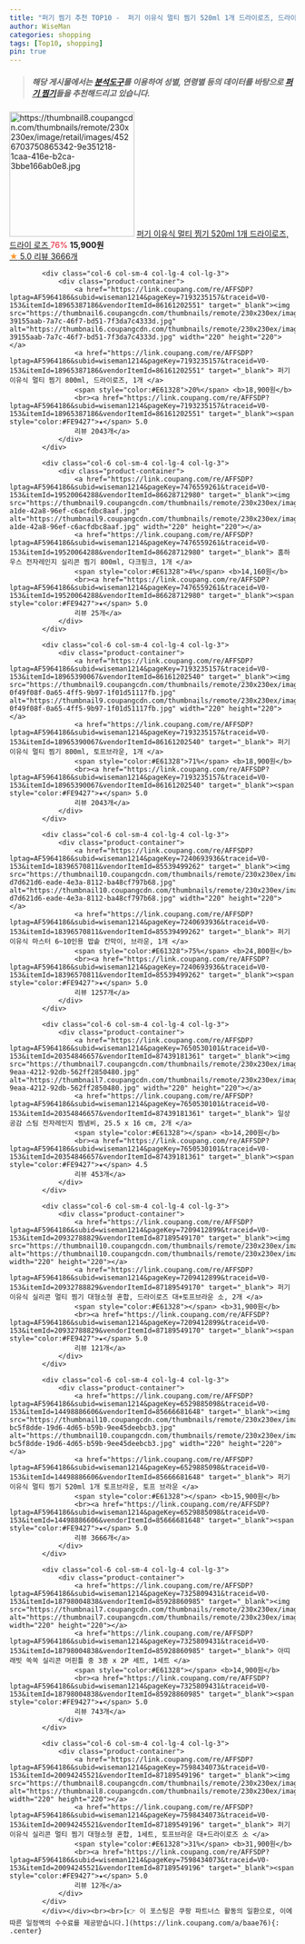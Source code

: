 ```yaml
---
title: "퍼기 찜기 추천 TOP10 -  퍼기 이유식 멀티 찜기 520ml 1개 드라이로즈, 드라이 로즈 "
author: WiseMan
categories: shopping
tags: [Top10, shopping]
pin: true
---
```


> ##### 해당 게시물에서는 [**분석도구**](https://itemscout.io/)를 이용하여 **성별**, **연령별** 등의 데이터를 바탕으로 [**퍼기 찜기**](https://link.coupang.com/a/baae76)들을 추천해드리고 있습니다.
<div class="container"><div class="row">
            <div class="col-6 col-sm-4 col-lg-4 col-lg-3">
                <div class="product-container">
                    <a href="https://link.coupang.com/re/AFFSDP?lptag=AF5964186&subid=wiseman1214&pageKey=6529885098&traceid=V0-153&itemId=18046214725&vendorItemId=85666681643" target="_blank"><img src="https://thumbnail8.coupangcdn.com/thumbnails/remote/230x230ex/image/retail/images/4526703750865342-9e351218-1caa-416e-b2ca-3bbe166ab0e8.jpg" alt="https://thumbnail8.coupangcdn.com/thumbnails/remote/230x230ex/image/retail/images/4526703750865342-9e351218-1caa-416e-b2ca-3bbe166ab0e8.jpg" width="220" height="220"></a>
                    <a href="https://link.coupang.com/re/AFFSDP?lptag=AF5964186&subid=wiseman1214&pageKey=6529885098&traceid=V0-153&itemId=18046214725&vendorItemId=85666681643" target="_blank"> 퍼기 이유식 멀티 찜기 520ml 1개 드라이로즈, 드라이 로즈 </a>
                    <span style="color:#E61328">76%</span> <b>15,900원</b>
                    <br><a href="https://link.coupang.com/re/AFFSDP?lptag=AF5964186&subid=wiseman1214&pageKey=6529885098&traceid=V0-153&itemId=18046214725&vendorItemId=85666681643" target="_blank"><span style="color:#FE9427">★</span> 5.0
                    리뷰 3666개</a>
                </div>
            </div>
            
            <div class="col-6 col-sm-4 col-lg-4 col-lg-3">
                <div class="product-container">
                    <a href="https://link.coupang.com/re/AFFSDP?lptag=AF5964186&subid=wiseman1214&pageKey=7193235157&traceid=V0-153&itemId=18965387186&vendorItemId=86161202551" target="_blank"><img src="https://thumbnail6.coupangcdn.com/thumbnails/remote/230x230ex/image/retail/images/4529383722234612-39155aab-7a7c-46f7-bd51-7f3da7c4333d.jpg" alt="https://thumbnail6.coupangcdn.com/thumbnails/remote/230x230ex/image/retail/images/4529383722234612-39155aab-7a7c-46f7-bd51-7f3da7c4333d.jpg" width="220" height="220"></a>
                    <a href="https://link.coupang.com/re/AFFSDP?lptag=AF5964186&subid=wiseman1214&pageKey=7193235157&traceid=V0-153&itemId=18965387186&vendorItemId=86161202551" target="_blank"> 퍼기 이유식 멀티 찜기 800ml, 드라이로즈, 1개 </a>
                    <span style="color:#E61328">20%</span> <b>18,900원</b>
                    <br><a href="https://link.coupang.com/re/AFFSDP?lptag=AF5964186&subid=wiseman1214&pageKey=7193235157&traceid=V0-153&itemId=18965387186&vendorItemId=86161202551" target="_blank"><span style="color:#FE9427">★</span> 5.0
                    리뷰 2043개</a>
                </div>
            </div>
            
            <div class="col-6 col-sm-4 col-lg-4 col-lg-3">
                <div class="product-container">
                    <a href="https://link.coupang.com/re/AFFSDP?lptag=AF5964186&subid=wiseman1214&pageKey=7476559261&traceid=V0-153&itemId=19520064288&vendorItemId=86628712980" target="_blank"><img src="https://thumbnail9.coupangcdn.com/thumbnails/remote/230x230ex/image/retail/images/2023/07/19/18/5/5f15bf62-a1de-42a8-96ef-c6acfdbc8aaf.jpg" alt="https://thumbnail9.coupangcdn.com/thumbnails/remote/230x230ex/image/retail/images/2023/07/19/18/5/5f15bf62-a1de-42a8-96ef-c6acfdbc8aaf.jpg" width="220" height="220"></a>
                    <a href="https://link.coupang.com/re/AFFSDP?lptag=AF5964186&subid=wiseman1214&pageKey=7476559261&traceid=V0-153&itemId=19520064288&vendorItemId=86628712980" target="_blank"> 홈하우스 전자레인지 실리콘 찜기 800ml, 다크핑크, 1개 </a>
                    <span style="color:#E61328">4%</span> <b>14,160원</b>
                    <br><a href="https://link.coupang.com/re/AFFSDP?lptag=AF5964186&subid=wiseman1214&pageKey=7476559261&traceid=V0-153&itemId=19520064288&vendorItemId=86628712980" target="_blank"><span style="color:#FE9427">★</span> 5.0
                    리뷰 25개</a>
                </div>
            </div>
            
            <div class="col-6 col-sm-4 col-lg-4 col-lg-3">
                <div class="product-container">
                    <a href="https://link.coupang.com/re/AFFSDP?lptag=AF5964186&subid=wiseman1214&pageKey=7193235157&traceid=V0-153&itemId=18965390067&vendorItemId=86161202540" target="_blank"><img src="https://thumbnail9.coupangcdn.com/thumbnails/remote/230x230ex/image/retail/images/4526597755521667-0f49f08f-0a65-4ff5-9b97-1f01d51117fb.jpg" alt="https://thumbnail9.coupangcdn.com/thumbnails/remote/230x230ex/image/retail/images/4526597755521667-0f49f08f-0a65-4ff5-9b97-1f01d51117fb.jpg" width="220" height="220"></a>
                    <a href="https://link.coupang.com/re/AFFSDP?lptag=AF5964186&subid=wiseman1214&pageKey=7193235157&traceid=V0-153&itemId=18965390067&vendorItemId=86161202540" target="_blank"> 퍼기 이유식 멀티 찜기 800ml, 토프브라운, 1개 </a>
                    <span style="color:#E61328">71%</span> <b>18,900원</b>
                    <br><a href="https://link.coupang.com/re/AFFSDP?lptag=AF5964186&subid=wiseman1214&pageKey=7193235157&traceid=V0-153&itemId=18965390067&vendorItemId=86161202540" target="_blank"><span style="color:#FE9427">★</span> 5.0
                    리뷰 2043개</a>
                </div>
            </div>
            
            <div class="col-6 col-sm-4 col-lg-4 col-lg-3">
                <div class="product-container">
                    <a href="https://link.coupang.com/re/AFFSDP?lptag=AF5964186&subid=wiseman1214&pageKey=7240693936&traceid=V0-153&itemId=18396570811&vendorItemId=85539499262" target="_blank"><img src="https://thumbnail10.coupangcdn.com/thumbnails/remote/230x230ex/image/retail/images/2007933657988593-d7d621d6-eade-4e3a-8112-ba48cf797b68.jpg" alt="https://thumbnail10.coupangcdn.com/thumbnails/remote/230x230ex/image/retail/images/2007933657988593-d7d621d6-eade-4e3a-8112-ba48cf797b68.jpg" width="220" height="220"></a>
                    <a href="https://link.coupang.com/re/AFFSDP?lptag=AF5964186&subid=wiseman1214&pageKey=7240693936&traceid=V0-153&itemId=18396570811&vendorItemId=85539499262" target="_blank"> 퍼기 이유식 마스터 6~10인용 밥솥 칸막이, 브라운, 1개 </a>
                    <span style="color:#E61328">75%</span> <b>24,800원</b>
                    <br><a href="https://link.coupang.com/re/AFFSDP?lptag=AF5964186&subid=wiseman1214&pageKey=7240693936&traceid=V0-153&itemId=18396570811&vendorItemId=85539499262" target="_blank"><span style="color:#FE9427">★</span> 5.0
                    리뷰 1257개</a>
                </div>
            </div>
            
            <div class="col-6 col-sm-4 col-lg-4 col-lg-3">
                <div class="product-container">
                    <a href="https://link.coupang.com/re/AFFSDP?lptag=AF5964186&subid=wiseman1214&pageKey=7650530101&traceid=V0-153&itemId=20354846657&vendorItemId=87439181361" target="_blank"><img src="https://thumbnail7.coupangcdn.com/thumbnails/remote/230x230ex/image/retail/images/2023/10/13/14/5/40fea555-9eaa-4212-92db-562ff2850480.jpg" alt="https://thumbnail7.coupangcdn.com/thumbnails/remote/230x230ex/image/retail/images/2023/10/13/14/5/40fea555-9eaa-4212-92db-562ff2850480.jpg" width="220" height="220"></a>
                    <a href="https://link.coupang.com/re/AFFSDP?lptag=AF5964186&subid=wiseman1214&pageKey=7650530101&traceid=V0-153&itemId=20354846657&vendorItemId=87439181361" target="_blank"> 일상공감 스팀 전자레인지 찜냄비, 25.5 x 16 cm, 2개 </a>
                    <span style="color:#E61328"></span> <b>14,200원</b>
                    <br><a href="https://link.coupang.com/re/AFFSDP?lptag=AF5964186&subid=wiseman1214&pageKey=7650530101&traceid=V0-153&itemId=20354846657&vendorItemId=87439181361" target="_blank"><span style="color:#FE9427">★</span> 4.5
                    리뷰 453개</a>
                </div>
            </div>
            
            <div class="col-6 col-sm-4 col-lg-4 col-lg-3">
                <div class="product-container">
                    <a href="https://link.coupang.com/re/AFFSDP?lptag=AF5964186&subid=wiseman1214&pageKey=7209412899&traceid=V0-153&itemId=20932788829&vendorItemId=87189549170" target="_blank"><img src="https://thumbnail10.coupangcdn.com/thumbnails/remote/230x230ex/image/vendor_inventory/ed76/44b6e196ab717a5af2a84ea31314978b070bc9f0b77fd4e69277c0c02e14.jpg" alt="https://thumbnail10.coupangcdn.com/thumbnails/remote/230x230ex/image/vendor_inventory/ed76/44b6e196ab717a5af2a84ea31314978b070bc9f0b77fd4e69277c0c02e14.jpg" width="220" height="220"></a>
                    <a href="https://link.coupang.com/re/AFFSDP?lptag=AF5964186&subid=wiseman1214&pageKey=7209412899&traceid=V0-153&itemId=20932788829&vendorItemId=87189549170" target="_blank"> 퍼기 이유식 실리콘 멀티 찜기 대형소형 혼합, 드라이로즈 대+토프브라운 소, 2개 </a>
                    <span style="color:#E61328"></span> <b>31,900원</b>
                    <br><a href="https://link.coupang.com/re/AFFSDP?lptag=AF5964186&subid=wiseman1214&pageKey=7209412899&traceid=V0-153&itemId=20932788829&vendorItemId=87189549170" target="_blank"><span style="color:#FE9427">★</span> 5.0
                    리뷰 121개</a>
                </div>
            </div>
            
            <div class="col-6 col-sm-4 col-lg-4 col-lg-3">
                <div class="product-container">
                    <a href="https://link.coupang.com/re/AFFSDP?lptag=AF5964186&subid=wiseman1214&pageKey=6529885098&traceid=V0-153&itemId=14498886606&vendorItemId=85666681648" target="_blank"><img src="https://thumbnail10.coupangcdn.com/thumbnails/remote/230x230ex/image/retail/images/4526319312037597-bc5f8dde-19d6-4d65-b59b-9ee45deebcb3.jpg" alt="https://thumbnail10.coupangcdn.com/thumbnails/remote/230x230ex/image/retail/images/4526319312037597-bc5f8dde-19d6-4d65-b59b-9ee45deebcb3.jpg" width="220" height="220"></a>
                    <a href="https://link.coupang.com/re/AFFSDP?lptag=AF5964186&subid=wiseman1214&pageKey=6529885098&traceid=V0-153&itemId=14498886606&vendorItemId=85666681648" target="_blank"> 퍼기 이유식 멀티 찜기 520ml 1개 토프브라운, 토프 브라운 </a>
                    <span style="color:#E61328"></span> <b>15,900원</b>
                    <br><a href="https://link.coupang.com/re/AFFSDP?lptag=AF5964186&subid=wiseman1214&pageKey=6529885098&traceid=V0-153&itemId=14498886606&vendorItemId=85666681648" target="_blank"><span style="color:#FE9427">★</span> 5.0
                    리뷰 3666개</a>
                </div>
            </div>
            
            <div class="col-6 col-sm-4 col-lg-4 col-lg-3">
                <div class="product-container">
                    <a href="https://link.coupang.com/re/AFFSDP?lptag=AF5964186&subid=wiseman1214&pageKey=7325809431&traceid=V0-153&itemId=18798004838&vendorItemId=85928860985" target="_blank"><img src="https://thumbnail7.coupangcdn.com/thumbnails/remote/230x230ex/image/rs_quotation_api/ewv30z7c/c6e42f0baa5f47ddbffb471f011de597.jpg" alt="https://thumbnail7.coupangcdn.com/thumbnails/remote/230x230ex/image/rs_quotation_api/ewv30z7c/c6e42f0baa5f47ddbffb471f011de597.jpg" width="220" height="220"></a>
                    <a href="https://link.coupang.com/re/AFFSDP?lptag=AF5964186&subid=wiseman1214&pageKey=7325809431&traceid=V0-153&itemId=18798004838&vendorItemId=85928860985" target="_blank"> 아띠래빗 쏙쏙 실리콘 머핀틀 중 3종 x 2P 세트, 1세트 </a>
                    <span style="color:#E61328"></span> <b>14,900원</b>
                    <br><a href="https://link.coupang.com/re/AFFSDP?lptag=AF5964186&subid=wiseman1214&pageKey=7325809431&traceid=V0-153&itemId=18798004838&vendorItemId=85928860985" target="_blank"><span style="color:#FE9427">★</span> 5.0
                    리뷰 743개</a>
                </div>
            </div>
            
            <div class="col-6 col-sm-4 col-lg-4 col-lg-3">
                <div class="product-container">
                    <a href="https://link.coupang.com/re/AFFSDP?lptag=AF5964186&subid=wiseman1214&pageKey=7598434073&traceid=V0-153&itemId=20094245521&vendorItemId=87189549196" target="_blank"><img src="https://thumbnail8.coupangcdn.com/thumbnails/remote/230x230ex/image/vendor_inventory/cff2/5fae1dd9bf19d652c27b19d4e0441bbd49b3dc3f67519e6c456ef210b968.jpg" alt="https://thumbnail8.coupangcdn.com/thumbnails/remote/230x230ex/image/vendor_inventory/cff2/5fae1dd9bf19d652c27b19d4e0441bbd49b3dc3f67519e6c456ef210b968.jpg" width="220" height="220"></a>
                    <a href="https://link.coupang.com/re/AFFSDP?lptag=AF5964186&subid=wiseman1214&pageKey=7598434073&traceid=V0-153&itemId=20094245521&vendorItemId=87189549196" target="_blank"> 퍼기 이유식 실리콘 멀티 찜기 대형소형 혼합, 1세트, 토프브라운 대+드라이로즈 소 </a>
                    <span style="color:#E61328">31%</span> <b>31,900원</b>
                    <br><a href="https://link.coupang.com/re/AFFSDP?lptag=AF5964186&subid=wiseman1214&pageKey=7598434073&traceid=V0-153&itemId=20094245521&vendorItemId=87189549196" target="_blank"><span style="color:#FE9427">★</span> 5.0
                    리뷰 12개</a>
                </div>
            </div>
            </div></div><br><br>[👉 이 포스팅은 쿠팡 파트너스 활동의 일환으로, 이에 따른 일정액의 수수료를 제공받습니다.](https://link.coupang.com/a/baae76){: .center}